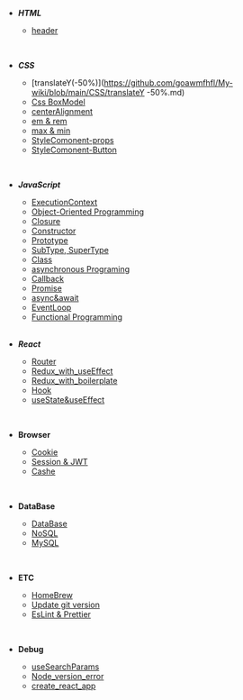 - **_HTML_**
  <br/>

  - [header](https://github.com/goawmfhfl/My-wiki/blob/main/HTML/header.md)

<br/>

- **_CSS_**
  <br/>

  - [translateY(-50%)](https://github.com/goawmfhfl/My-wiki/blob/main/CSS/translateY -50%.md)
  - [Css BoxModel](https://github.com/goawmfhfl/My-wiki/blob/main/CSS/boxmodel.md)
  - [centerAlignment](https://github.com/goawmfhfl/My-wiki/blob/main/CSS/centerAlignment.md)
  - [em & rem](https://github.com/goawmfhfl/My-wiki/blob/a65c05809bd0f9ffb0e49badd78c36b2d6175c3d/CSS/emrem.md)
  - [max & min](https://github.com/goawmfhfl/My-wiki/blob/main/CSS/max,min.md)
  - [StyleComonent-props](https://github.com/goawmfhfl/My-wiki/blob/main/React/StyleComponent-Props.md)
  - [StyleComonent-Button](https://github.com/goawmfhfl/My-wiki/blob/main/React/StyleComponent-Button.md)

<br/>

- **_JavaScript_**
  <br/>

  - [ExecutionContext](https://github.com/goawmfhfl/My-wiki/blob/main/JavaScript/ExecutionContext.md)
  - [Object-Oriented Programming](https://github.com/goawmfhfl/My-wiki/blob/main/JavaScript/OOP.md)
  - [Closure](https://github.com/goawmfhfl/My-wiki/blob/main/JavaScript/Closure.md)
  - [Constructor](https://github.com/goawmfhfl/My-wiki/blob/main/JavaScript/Constructor.md)
  - [Prototype](https://github.com/goawmfhfl/My-wiki/blob/main/JavaScript/Prototype.md)
  - [SubType, SuperType](https://github.com/goawmfhfl/My-wiki/blob/main/JavaScript/SubType,SuperType.md)
  - [Class](https://github.com/goawmfhfl/My-wiki/blob/main/JavaScript/Class.md)
  - [asynchronous Programing](https://github.com/goawmfhfl/My-wiki/blob/main/JavaScript/asynchronousPrograming.md)
  - [Callback](https://github.com/goawmfhfl/My-wiki/blob/main/JavaScript/Callback.md)
  - [Promise](https://github.com/goawmfhfl/My-wiki/blob/main/JavaScript/Callback&Promise.md)
  - [async&await](https://github.com/goawmfhfl/My-wiki/blob/main/JavaScript/async&await.md)
  - [EventLoop](https://github.com/goawmfhfl/My-wiki/blob/main/JavaScript/EventLoop.md)
  - [Functional Programming](https://github.com/goawmfhfl/My-wiki/blob/main/JavaScript/Functional%20Programming.md)

  <br/>

- **_React_**
  <br/>

  - [Router](https://github.com/goawmfhfl/My-wiki/blob/main/React/Router.md)
  - [Redux_with_useEffect](https://github.com/goawmfhfl/My-wiki/blob/main/React/Redux_with_useEffect.md)
  - [Redux_with_boilerplate](https://github.com/goawmfhfl/My-wiki/blob/main/React/Redux_with_boilerplate.md)
  - [Hook](https://github.com/goawmfhfl/My-wiki/blob/main/React/ReactHook.md)
  - [useState&useEffect](https://github.com/goawmfhfl/My-wiki/blob/main/React/useState&useEffect.md)

<br/>

- **Browser**
  <br/>

  - [Cookie](https://github.com/goawmfhfl/My-wiki/blob/main/Browser/Cookie.md)
  - [Session & JWT](https://github.com/goawmfhfl/My-wiki/blob/main/Browser/Session%20&%20JWT.md)
  - [Cashe](https://github.com/goawmfhfl/My-wiki/blob/main/Browser/Cashe.md)

<br/>

- **DataBase**
  <br/>

  - [DataBase](https://github.com/goawmfhfl/My-wiki/blob/main/DataBase/database.md)
  - [NoSQL](https://github.com/goawmfhfl/My-wiki/blob/main/DataBase/NoSql.md)
  - [MySQL](https://github.com/goawmfhfl/My-wiki/blob/main/DataBase/MySql.md)

<br/>

- **ETC**
  <br/>

  - [HomeBrew](https://github.com/goawmfhfl/My-wiki/blob/main/ETC/HomeBrew.md)
  - [Update git version](https://github.com/goawmfhfl/My-wiki/blob/main/ETC/UpdateGitVersion.md)
  - [EsLint & Prettier](https://github.com/goawmfhfl/My-wiki/blob/main/ETC/EsLint%20&%20Prettier.md)

<br/>

- **Debug**
  <br/>

  - [useSearchParams](https://github.com/goawmfhfl/My-wiki/blob/main/Debug/useSearchParams.md)
  - [Node_version_error](https://github.com/goawmfhfl/My-wiki/blob/main/Debug/%5BNode%5Dversion_error.md)
  - [create_react_app](https://github.com/goawmfhfl/My-wiki/blob/main/Debug/create_react_app.md)
